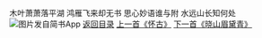 木叶萧萧落平湖
鸿雁飞来却无书
思心妙语谁与附
水远山长知何处
![图片发自简书App](http://upload-images.jianshu.io/upload_images/1691484-485d95583b4987a0.jpeg?imageMogr2/auto-orient/strip%7CimageView2/2/w/1080/q/50)
[返回目录](https://www.jianshu.com/p/f13b34acd5f9)
[上一首《怀古》](https://www.jianshu.com/p/d01b27ccdb50)
[下一首《晓山眉黛青》](https://www.jianshu.com/p/7ff9d911ffd3)
